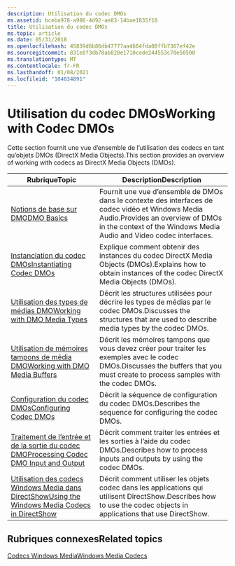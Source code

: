 ```yaml
---
description: Utilisation du codec DMOs
ms.assetid: bceba978-a986-4d92-ae83-14bae1835f18
title: Utilisation du codec DMOs
ms.topic: article
ms.date: 05/31/2018
ms.openlocfilehash: 45839d6b86db47777aa4604fda08ffb7367ef42e
ms.sourcegitcommit: 831e8f3db78ab820e1710cede244553c70e50500
ms.translationtype: MT
ms.contentlocale: fr-FR
ms.lasthandoff: 01/08/2021
ms.locfileid: "104034891"
---
```

# <a name="working-with-codec-dmos"></a><span data-ttu-id="3dc5f-103">Utilisation du codec DMOs</span><span class="sxs-lookup"><span data-stu-id="3dc5f-103">Working with Codec DMOs</span></span>

<span data-ttu-id="3dc5f-104">Cette section fournit une vue d’ensemble de l’utilisation des codecs en tant qu’objets DMOs (DirectX Media Objects).</span><span class="sxs-lookup"><span data-stu-id="3dc5f-104">This section provides an overview of working with codecs as DirectX Media Objects (DMOs).</span></span>



| <span data-ttu-id="3dc5f-105">Rubrique</span><span class="sxs-lookup"><span data-stu-id="3dc5f-105">Topic</span></span>                                                                               | <span data-ttu-id="3dc5f-106">Description</span><span class="sxs-lookup"><span data-stu-id="3dc5f-106">Description</span></span>                                                                                        |
|-------------------------------------------------------------------------------------|----------------------------------------------------------------------------------------------------|
| [<span data-ttu-id="3dc5f-107">Notions de base sur DMO</span><span class="sxs-lookup"><span data-stu-id="3dc5f-107">DMO Basics</span></span>](dmobasics-ebet.md)                                                    | <span data-ttu-id="3dc5f-108">Fournit une vue d’ensemble de DMOs dans le contexte des interfaces de codec vidéo et Windows Media Audio.</span><span class="sxs-lookup"><span data-stu-id="3dc5f-108">Provides an overview of DMOs in the context of the Windows Media Audio and Video codec interfaces.</span></span> |
| [<span data-ttu-id="3dc5f-109">Instanciation du codec DMOs</span><span class="sxs-lookup"><span data-stu-id="3dc5f-109">Instantiating Codec DMOs</span></span>](instantiatingcodecdmos.md)                              | <span data-ttu-id="3dc5f-110">Explique comment obtenir des instances du codec DirectX Media Objects (DMOs).</span><span class="sxs-lookup"><span data-stu-id="3dc5f-110">Explains how to obtain instances of the codec DirectX Media Objects (DMOs).</span></span>                        |
| [<span data-ttu-id="3dc5f-111">Utilisation des types de médias DMO</span><span class="sxs-lookup"><span data-stu-id="3dc5f-111">Working with DMO Media Types</span></span>](workingwithmediatypes.md)                           | <span data-ttu-id="3dc5f-112">Décrit les structures utilisées pour décrire les types de médias par le codec DMOs.</span><span class="sxs-lookup"><span data-stu-id="3dc5f-112">Discusses the structures that are used to describe media types by the codec DMOs.</span></span>                  |
| [<span data-ttu-id="3dc5f-113">Utilisation de mémoires tampons de média DMO</span><span class="sxs-lookup"><span data-stu-id="3dc5f-113">Working with DMO Media Buffers</span></span>](workingwithmediabuffers.md)                       | <span data-ttu-id="3dc5f-114">Décrit les mémoires tampons que vous devez créer pour traiter les exemples avec le codec DMOs.</span><span class="sxs-lookup"><span data-stu-id="3dc5f-114">Discusses the buffers that you must create to process samples with the codec DMOs.</span></span>                 |
| [<span data-ttu-id="3dc5f-115">Configuration du codec DMOs</span><span class="sxs-lookup"><span data-stu-id="3dc5f-115">Configuring Codec DMOs</span></span>](enumeratingsupportedformats.md)                           | <span data-ttu-id="3dc5f-116">Décrit la séquence de configuration du codec DMOs.</span><span class="sxs-lookup"><span data-stu-id="3dc5f-116">Describes the sequence for configuring the codec DMOs.</span></span>                                             |
| [<span data-ttu-id="3dc5f-117">Traitement de l’entrée et de la sortie du codec DMO</span><span class="sxs-lookup"><span data-stu-id="3dc5f-117">Processing Codec DMO Input and Output</span></span>](processingsamples.md)                      | <span data-ttu-id="3dc5f-118">Décrit comment traiter les entrées et les sorties à l’aide du codec DMOs.</span><span class="sxs-lookup"><span data-stu-id="3dc5f-118">Describes how to process inputs and outputs by using the codec DMOs.</span></span>                               |
| [<span data-ttu-id="3dc5f-119">Utilisation des codecs Windows Media dans DirectShow</span><span class="sxs-lookup"><span data-stu-id="3dc5f-119">Using the Windows Media Codecs in DirectShow</span></span>](usingthecodecdmoswithdirectshow.md) | <span data-ttu-id="3dc5f-120">Décrit comment utiliser les objets codec dans les applications qui utilisent DirectShow.</span><span class="sxs-lookup"><span data-stu-id="3dc5f-120">Describes how to use the codec objects in applications that use DirectShow.</span></span>                        |



 

## <a name="related-topics"></a><span data-ttu-id="3dc5f-121">Rubriques connexes</span><span class="sxs-lookup"><span data-stu-id="3dc5f-121">Related topics</span></span>

<dl> <dt>

[<span data-ttu-id="3dc5f-122">Codecs Windows Media</span><span class="sxs-lookup"><span data-stu-id="3dc5f-122">Windows Media Codecs</span></span>](windows-media-codecs.md)
</dt> </dl>

 

 



